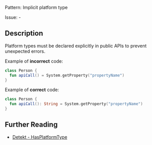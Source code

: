 Pattern: Implicit platform type

Issue: -

## Description

Platform types must be declared explicitly in public APIs to prevent unexpected errors.
Example of **incorrect** code:

```kotlinclass Person {  fun apiCall() = System.getProperty("propertyName")}```
Example of **correct** code:

```kotlinclass Person {  fun apiCall(): String = System.getProperty("propertyName")}```

## Further Reading

* [Detekt - HasPlatformType](https://detekt.dev/docs/rules/potential-bugs/#hasplatformtype)